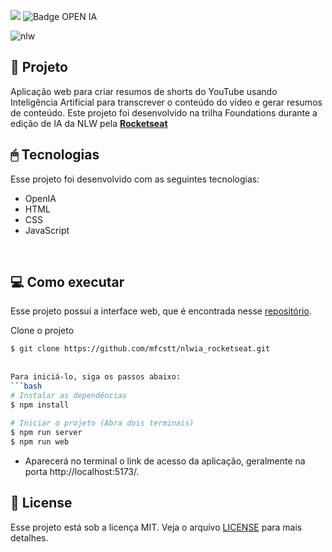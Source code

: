 
<a href="https://www.rocketseat.com.br/" target="_blank"><img src="https://img.shields.io/static/v1?label=NLW IA&message=Rocketseat&color=7159c1&style=for-the-badge&logo=ghost"/></a>
![Badge OPEN IA](https://img.shields.io/badge/OpenAI-412991.svg?style=for-the-badge&logo=OpenAI&logoColor=white) 

![nlw](https://github.com/carloshenriquefs/nlwia/assets/54969405/767152ee-cdda-428d-99ee-1dd120e74677)

  
 ## 💜 Projeto 
 Aplicação web para criar resumos de shorts do YouTube usando Inteligência Artificial para transcrever o conteúdo do vídeo e gerar resumos de conteúdo. Este projeto foi desenvolvido na trilha Foundations durante a edição de IA da NLW pela **[Rocketseat](https://www.rocketseat.com.br/)** 
 
 
 ## 🖱 Tecnologias 
  
 Esse projeto foi desenvolvido com as seguintes tecnologias: 
  
 - OpenIA
 - HTML
 - CSS
 - JavaScript 
 
  
  
 <br>
  
 ## 💻 Como executar 
 Esse projeto possui a interface web, que é encontrada nesse [repositório](https://github.com/mfcstt/nlwia_rocketseat). 
  
 Clone o projeto 
  
 ```bash 
 $ git clone https://github.com/mfcstt/nlwia_rocketseat.git 
  
  
 Para iniciá-lo, siga os passos abaixo: 
 ```bash 
 # Instalar as dependências 
 $ npm install 
  
 # Iniciar o projeto (Abra dois terminais)
 $ npm run server
 $ npm run web
 
 
 ``` 
 - Aparecerá no terminal o link de acesso da aplicação, geralmente na porta http://localhost:5173/. 
  
 ## 📝 License 
  
 Esse projeto está sob a licença MIT. Veja o arquivo [LICENSE](./LICENSE.md) para mais detalhes. 
  
 <br /> 
 
 
